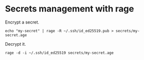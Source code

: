 # Secrets management with rage 

Encrypt a secret.

```console 
echo "my-secret" | rage -R ~/.ssh/id_ed25519.pub > secrets/my-secret.age
```

Decrypt it.

```console 
rage -d -i ~/.ssh/id_ed25519 secrets/my-secret.age
```
